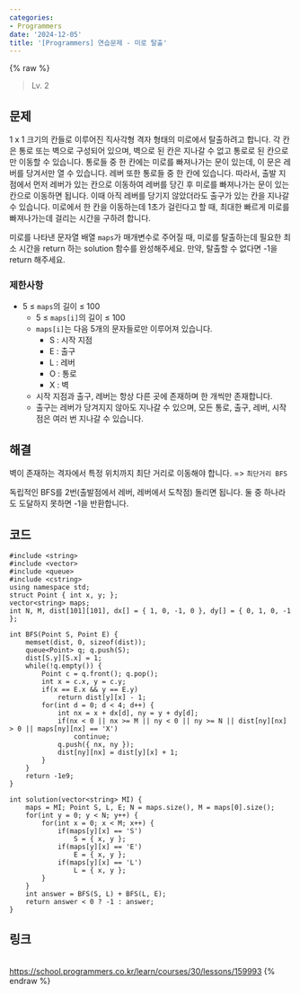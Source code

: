 ```yaml
---
categories:
- Programmers
date: '2024-12-05'
title: '[Programmers] 연습문제 - 미로 탈출'
---
```


{% raw %}
> Lv. 2<br>

## 문제
1 x 1 크기의 칸들로 이루어진 직사각형 격자 형태의 미로에서 탈출하려고 합니다. 각 칸은 통로 또는 벽으로 구성되어 있으며, 벽으로 된 칸은 지나갈 수 없고 통로로 된 칸으로만 이동할 수 있습니다. 통로들 중 한 칸에는 미로를 빠져나가는 문이 있는데, 이 문은 레버를 당겨서만 열 수 있습니다. 레버 또한 통로들 중 한 칸에 있습니다. 따라서, 출발 지점에서 먼저 레버가 있는 칸으로 이동하여 레버를 당긴 후 미로를 빠져나가는 문이 있는 칸으로 이동하면 됩니다. 이때 아직 레버를 당기지 않았더라도 출구가 있는 칸을 지나갈 수 있습니다. 미로에서 한 칸을 이동하는데 1초가 걸린다고 할 때, 최대한 빠르게 미로를 빠져나가는데 걸리는 시간을 구하려 합니다.

미로를 나타낸 문자열 배열 `maps`가 매개변수로 주어질 때, 미로를 탈출하는데 필요한 최소 시간을 return 하는 solution 함수를 완성해주세요. 만약, 탈출할 수 없다면 -1을 return 해주세요.

### 제한사항
-   5 ≤  `maps`의 길이 ≤ 100
    -   5 ≤  `maps[i]`의 길이 ≤ 100
    -   `maps[i]`는 다음 5개의 문자들로만 이루어져 있습니다.
        -   S : 시작 지점
        -   E : 출구
        -   L : 레버
        -   O : 통로
        -   X : 벽
    -   시작 지점과 출구, 레버는 항상 다른 곳에 존재하며 한 개씩만 존재합니다.
    -   출구는 레버가 당겨지지 않아도 지나갈 수 있으며, 모든 통로, 출구, 레버, 시작점은 여러 번 지나갈 수 있습니다.

## 해결
벽이 존재하는 격자에서 특정 위치까지 최단 거리로 이동해야 합니다. => `최단거리 BFS`

독립적인 BFS를 2번(출발점에서 레버, 레버에서 도착점) 돌리면 됩니다. 둘 중 하나라도 도달하지 못하면 -1을 반환합니다.

## 코드
```
#include <string>
#include <vector>
#include <queue>
#include <cstring>
using namespace std;
struct Point { int x, y; };
vector<string> maps;
int N, M, dist[101][101], dx[] = { 1, 0, -1, 0 }, dy[] = { 0, 1, 0, -1 };

int BFS(Point S, Point E) {
    memset(dist, 0, sizeof(dist));
    queue<Point> q; q.push(S);
    dist[S.y][S.x] = 1;
    while(!q.empty()) {
        Point c = q.front(); q.pop();
        int x = c.x, y = c.y;
        if(x == E.x && y == E.y)
            return dist[y][x] - 1;
        for(int d = 0; d < 4; d++) {
            int nx = x + dx[d], ny = y + dy[d];
            if(nx < 0 || nx >= M || ny < 0 || ny >= N || dist[ny][nx] > 0 || maps[ny][nx] == 'X')
                continue;
            q.push({ nx, ny });
            dist[ny][nx] = dist[y][x] + 1;
        }
    }
    return -1e9;
}

int solution(vector<string> MI) {
    maps = MI; Point S, L, E; N = maps.size(), M = maps[0].size();
    for(int y = 0; y < N; y++) {
        for(int x = 0; x < M; x++) {
            if(maps[y][x] == 'S')
                S = { x, y };
            if(maps[y][x] == 'E')
                E = { x, y };
            if(maps[y][x] == 'L')
                L = { x, y };
        }
    }
    int answer = BFS(S, L) + BFS(L, E);
    return answer < 0 ? -1 : answer;
}
```

## 링크
<br>https://school.programmers.co.kr/learn/courses/30/lessons/159993
{% endraw %}